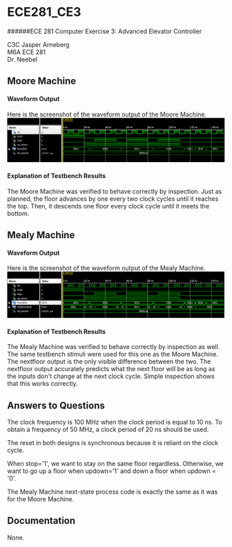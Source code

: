 ECE281_CE3
==========
######ECE 281 Computer Exercise 3: Advanced Elevator Controller

C3C Jasper Arneberg  
M6A ECE 281  
Dr. Neebel  

## Moore Machine

#### Waveform Output
Here is the screenshot of the waveform output of the Moore Machine.
![alt text](https://github.com/JasperArneberg/ECE281_CE3/blob/master/moore_waveform.png?raw=true "Moore Machine waveform screenshot")

#### Explanation of Testbench Results
The Moore Machine was verified to behave correctly by inspection. Just as planned, the floor advances by one every two clock cycles until it reaches the top. Then, it descends one floor every clock cycle until it meets the bottom.

## Mealy Machine

#### Waveform Output
Here is the screenshot of the waveform output of the Mealy Machine.
![alt text](https://github.com/JasperArneberg/ECE281_CE3/blob/master/mealy_waveform.png?raw=true "Mealy Machine waveform screenshot")

#### Explanation of Testbench Results
The Mealy Machine was verified to behave correctly by inspection as well. The same testbench stimuli were used for this one as the Moore Machine.  The nextfloor output is the only visible difference between the two. The nextfloor output accurately predicts what the next floor will be as long as the inputs don't change at the next clock cycle. Simple inspection shows that this works correctly.

## Answers to Questions
The clock frequency is 100 MHz when the clock period is equal to 10 ns. To obtain a frequency of 50 MHz, a clock period of 20 ns should be used.

The reset in both designs is synchronous because it is reliant on the clock cycle.

When stop='1', we want to stay on the same floor regardless. Otherwise, we want to go up a floor when updown='1' and down a floor when updown = '0'.

The Mealy Machine next-state process code is exactly the same as it was for the Moore Machine.

## Documentation
None.
